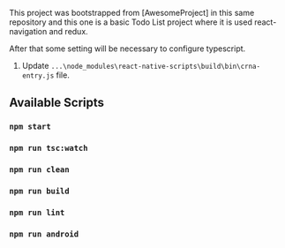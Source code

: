 This project was bootstrapped from [AwesomeProject] in this same repository and this one is a basic Todo List project where it is used react-navigation and redux.

After that some setting will be necessary to configure typescript.

1. Update ```...\node_modules\react-native-scripts\build\bin\crna-entry.js``` file.

## Available Scripts

### `npm start`
### `npm run tsc:watch`
### `npm run clean`
### `npm run build`
### `npm run lint`
### `npm run android`

